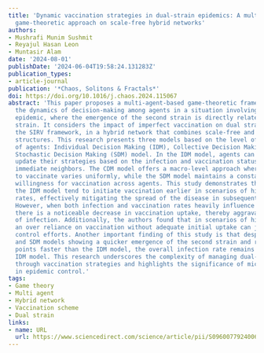 ```yaml
---
title: 'Dynamic vaccination strategies in dual-strain epidemics: A multi-agent-based
  game-theoretic approach on scale-free hybrid networks'
authors:
- Mushrafi Munim Sushmit
- Reyajul Hasan Leon
- Muntasir Alam
date: '2024-08-01'
publishDate: '2024-06-04T19:58:24.131283Z'
publication_types:
- article-journal
publication: '*Chaos, Solitons & Fractals*'
doi: https://doi.org/10.1016/j.chaos.2024.115067
abstract: 'This paper proposes a multi-agent-based game-theoretic framework to explore
  the dynamics of decision-making among agents in a situation involving a dual-strain
  epidemic, where the emergence of the second strain is directly related to the first
  strain. It considers the impact of imperfect vaccination on dual strains within
  the SIRV framework, in a hybrid network that combines scale-free and grid-based
  structures. This research presents three models based on the level of decision-making
  of agents: Individual Decision Making (IDM), Collective Decision Making (CDM), and
  Stochastic Decision Making (SDM) model. In the IDM model, agents can continuously
  update their strategies based on the infection and vaccination statuses of their
  immediate neighbors. The CDM model offers a macro-level approach where agents’ willingness
  to vaccinate varies uniformly, while the SDM model maintains a constant level of
  willingness for vaccination across agents. This study demonstrates that agents using
  the IDM model tend to initiate vaccination earlier in scenarios of high infection
  rates, effectively mitigating the spread of the disease in subsequent epidemic seasons.
  However, when both infection and vaccination rates heavily influence decision-making,
  there is a noticeable decrease in vaccination uptake, thereby aggravating the spread
  of infection. Additionally, the authors found that in scenarios of high infection,
  an over reliance on vaccination without adequate initial uptake can jeopardize disease
  control efforts. Another important finding of this study is that despite the CDM
  and SDM models showing a quicker emergence of the second strain and reaching equilibrium
  points faster than the IDM model, the overall infection rate remains lower in the
  IDM model. This research underscores the complexity of managing dual-strain epidemics
  through vaccination strategies and highlights the significance of micro-level decision-making
  in epidemic control.'
tags:
- Game theory
- Multi agent
- Hybrid network
- Vaccination scheme
- Dual strain
links:
- name: URL
  url: https://www.sciencedirect.com/science/article/pii/S0960077924006192
---
```

